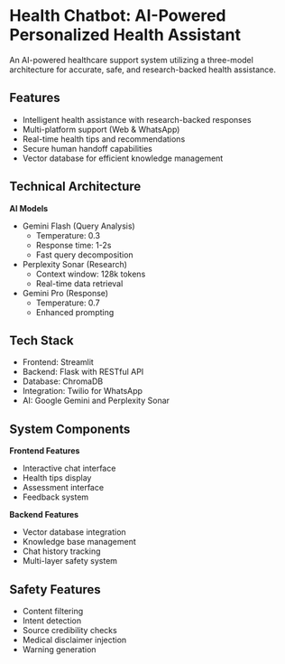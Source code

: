 # Health Chatbot: AI-Powered Personalized Health Assistant
An AI-powered healthcare support system utilizing a three-model architecture for accurate, safe, and research-backed health assistance.

## Features
- Intelligent health assistance with research-backed responses
- Multi-platform support (Web & WhatsApp)
- Real-time health tips and recommendations
- Secure human handoff capabilities
- Vector database for efficient knowledge management

## Technical Architecture

**AI Models**
- Gemini Flash (Query Analysis)
  - Temperature: 0.3
  - Response time: 1-2s
  - Fast query decomposition
- Perplexity Sonar (Research)
  - Context window: 128k tokens
  - Real-time data retrieval
- Gemini Pro (Response)
  - Temperature: 0.7
  - Enhanced prompting

## Tech Stack
- Frontend: Streamlit
- Backend: Flask with RESTful API
- Database: ChromaDB
- Integration: Twilio for WhatsApp
- AI: Google Gemini and Perplexity Sonar

## System Components

**Frontend Features**
- Interactive chat interface
- Health tips display
- Assessment interface
- Feedback system

**Backend Features**
- Vector database integration
- Knowledge base management
- Chat history tracking
- Multi-layer safety system

## Safety Features
- Content filtering
- Intent detection
- Source credibility checks
- Medical disclaimer injection
- Warning generation
